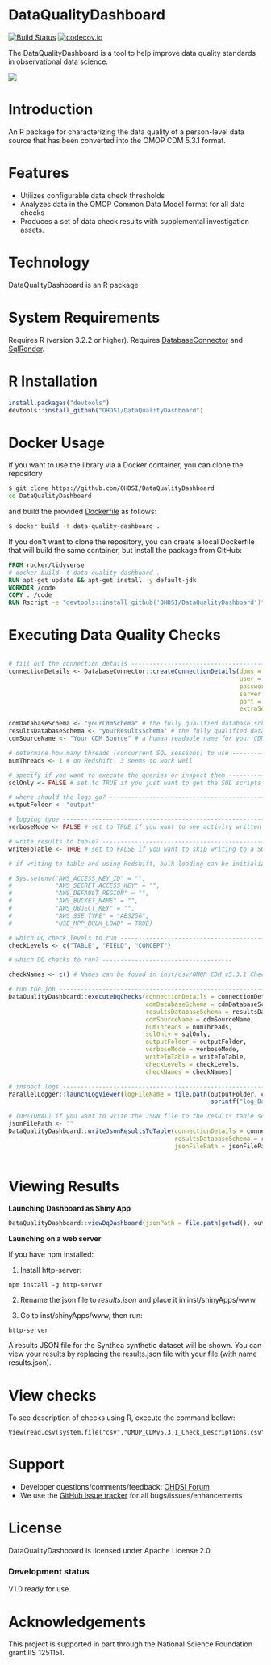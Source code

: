 DataQualityDashboard
====================

[![Build Status](https://travis-ci.org/OHDSI/DataQualityDashboard.svg?branch=master)](https://travis-ci.org/OHDSI/DataQualityDashboard)
[![codecov.io](https://codecov.io/github/OHDSI/DataQualityDashboard/coverage.svg?branch=master)](https://codecov.io/github/OHDSI/DataQualityDashboard?branch=master)


The DataQualityDashboard is a tool to help improve data quality standards in observational data science.

<img src="https://github.com/OHDSI/DataQualityDashboard/raw/master/extras/dqDashboardScreenshot.png"/>

Introduction
============
An R package for characterizing the data quality of a person-level data source that has been converted into the OMOP CDM 5.3.1 format.

Features
========
- Utilizes configurable data check thresholds
- Analyzes data in the OMOP Common Data Model format for all data checks
- Produces a set of data check results with supplemental investigation assets.


Technology
==========
DataQualityDashboard is an R package 

System Requirements
===================
Requires R (version 3.2.2 or higher). Requires [DatabaseConnector](https://github.com/OHDSI/DatabaseConnector) and [SqlRender](https://github.com/OHDSI/SqlRender).

R Installation
===============

```r
install.packages("devtools")
devtools::install_github("OHDSI/DataQualityDashboard")
```

Docker Usage
============

If you want to use the library via a Docker container, you can clone the repository

```bash
$ git clone https://github.com/OHDSI/DataQualityDashboard
cd DataQualityDashboard
```

and build the provided [Dockerfile](Dockerfile) as follows:

```bash
$ docker build -t data-quality-dashboard .
```

If you don't want to clone the repository, you can create a local Dockerfile that
will build the same container, but install the package from GitHub:

```dockerfile
FROM rocker/tidyverse
# docker build -t data-quality-dashboard .
RUN apt-get update && apt-get install -y default-jdk
WORKDIR /code
COPY . /code
RUN Rscript -e "devtools::install_github('OHDSI/DataQualityDashboard')"
```

Executing Data Quality Checks
==============================
```r

# fill out the connection details -----------------------------------------------------------------------
connectionDetails <- DatabaseConnector::createConnectionDetails(dbms = "", 
                                                                user = "", 
                                                                password = "", 
                                                                server = "", 
                                                                port = "", 
                                                                extraSettings = "")

cdmDatabaseSchema <- "yourCdmSchema" # the fully qualified database schema name of the CDM
resultsDatabaseSchema <- "yourResultsSchema" # the fully qualified database schema name of the results schema (that you can write to)
cdmSourceName <- "Your CDM Source" # a human readable name for your CDM source

# determine how many threads (concurrent SQL sessions) to use ----------------------------------------
numThreads <- 1 # on Redshift, 3 seems to work well

# specify if you want to execute the queries or inspect them ------------------------------------------
sqlOnly <- FALSE # set to TRUE if you just want to get the SQL scripts and not actually run the queries

# where should the logs go? -------------------------------------------------------------------------
outputFolder <- "output"

# logging type -------------------------------------------------------------------------------------
verboseMode <- FALSE # set to TRUE if you want to see activity written to the console

# write results to table? ------------------------------------------------------------------------------
writeToTable <- TRUE # set to FALSE if you want to skip writing to a SQL table in the results schema

# if writing to table and using Redshift, bulk loading can be initialized -------------------------------

# Sys.setenv("AWS_ACCESS_KEY_ID" = "",
#            "AWS_SECRET_ACCESS_KEY" = "",
#            "AWS_DEFAULT_REGION" = "",
#            "AWS_BUCKET_NAME" = "",
#            "AWS_OBJECT_KEY" = "",
#            "AWS_SSE_TYPE" = "AES256",
#            "USE_MPP_BULK_LOAD" = TRUE)

# which DQ check levels to run -------------------------------------------------------------------
checkLevels <- c("TABLE", "FIELD", "CONCEPT")

# which DQ checks to run? ------------------------------------

checkNames <- c() # Names can be found in inst/csv/OMOP_CDM_v5.3.1_Check_Desciptions.csv

# run the job --------------------------------------------------------------------------------------
DataQualityDashboard::executeDqChecks(connectionDetails = connectionDetails, 
                                      cdmDatabaseSchema = cdmDatabaseSchema, 
                                      resultsDatabaseSchema = resultsDatabaseSchema,
                                      cdmSourceName = cdmSourceName, 
                                      numThreads = numThreads,
                                      sqlOnly = sqlOnly, 
                                      outputFolder = outputFolder, 
                                      verboseMode = verboseMode,
                                      writeToTable = writeToTable,
                                      checkLevels = checkLevels,
                                      checkNames = checkNames)

# inspect logs ----------------------------------------------------------------------------
ParallelLogger::launchLogViewer(logFileName = file.path(outputFolder, cdmSourceName, 
                                                        sprintf("log_DqDashboard_%s.txt", cdmSourceName)))

# (OPTIONAL) if you want to write the JSON file to the results table separately -----------------------------
jsonFilePath <- ""
DataQualityDashboard::writeJsonResultsToTable(connectionDetails = connectionDetails, 
                                              resultsDatabaseSchema = resultsDatabaseSchema, 
                                              jsonFilePath = jsonFilePath)
                                              

```

Viewing Results
================

**Launching Dashboard as Shiny App**
```r
DataQualityDashboard::viewDqDashboard(jsonPath = file.path(getwd(), outputFolder, cdmSourceName, sprintf("results_%s.json", cdmSourceName)))
```

**Launching on a web server**

If you have npm installed:

1. Install http-server:

```
npm install -g http-server
```

2. Rename the json file to *results.json* and place it in inst/shinyApps/www

3. Go to inst/shinyApps/www, then run:

```
http-server
```

A results JSON file for the Synthea synthetic dataset will be shown. You can view your results by replacing the results.json file with your file (with name results.json).



View checks
===========
To see description of checks using R, execute the command bellow:
```
View(read.csv(system.file("csv","OMOP_CDMv5.3.1_Check_Descriptions.csv",package="DataQualityDashboard"),as.is=T))
```


Support
=======

* Developer questions/comments/feedback: <a href="http://forums.ohdsi.org/c/developers">OHDSI Forum</a>
* We use the <a href="https://github.com/OHDSI/DataQualityDashboard/issues">GitHub issue tracker</a> for all bugs/issues/enhancements 
 
License
=======
DataQualityDashboard is licensed under Apache License 2.0

### Development status

V1.0 ready for use. 

# Acknowledgements

This project is supported in part through the National Science Foundation grant IIS 1251151.
